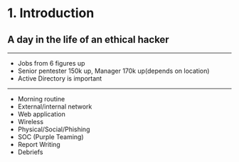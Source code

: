 # 1. Introduction

## A day in the life of an ethical hacker 

* * *
- Jobs from 6 figures up
- Senior pentester 150k up, Manager 170k up(depends on location)
- Active Directory is important 
* * *
- Morning routine
- External/internal network
- Web application
- Wireless
- Physical/Social/Phishing
- SOC (Purple Teaming)
- Report Writing
- Debriefs

